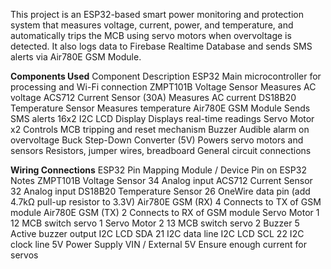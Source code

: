 This project is an ESP32-based smart power monitoring and protection system that measures voltage, current, power, and temperature, and automatically trips the MCB using servo motors when overvoltage is detected. It also logs data to Firebase Realtime Database and sends SMS alerts via Air780E GSM Module.

**Components Used**
Component	Description
ESP32	Main microcontroller for processing and Wi-Fi connection
ZMPT101B Voltage Sensor	Measures AC voltage
ACS712 Current Sensor (30A)	Measures AC current
DS18B20 Temperature Sensor	Measures temperature
Air780E GSM Module	Sends SMS alerts
16x2 I2C LCD Display	Displays real-time readings
Servo Motor x2	Controls MCB tripping and reset mechanism
Buzzer	Audible alarm on overvoltage
Buck Step-Down Converter (5V)	Powers servo motors and sensors
Resistors, jumper wires, breadboard	General circuit connections

 **Wiring Connections**
ESP32 Pin Mapping
Module / Device	Pin on ESP32	Notes
ZMPT101B Voltage Sensor	34	Analog input
ACS712 Current Sensor	32	Analog input
DS18B20 Temperature Sensor	26	OneWire data pin (add 4.7kΩ pull-up resistor to 3.3V)
Air780E GSM (RX)	4	Connects to TX of GSM module
Air780E GSM (TX)	2	Connects to RX of GSM module
Servo Motor 1	12	MCB switch servo 1
Servo Motor 2	13	MCB switch servo 2
Buzzer	5	Active buzzer output
I2C LCD SDA	21	I2C data line
I2C LCD SCL	22	I2C clock line
5V Power Supply	VIN / External 5V	Ensure enough current for servos

